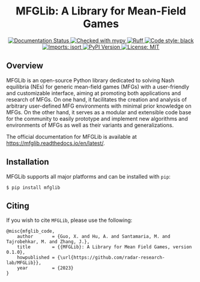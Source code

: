 <h1 align="center">MFGLib: A Library for Mean-Field Games</h1>

<p align="center">
    <a href='https://mfglib.readthedocs.io/en/latest/?badge=latest'>
        <img src='https://readthedocs.org/projects/mfglib/badge/?version=latest' alt='Documentation Status' />
    </a>
    <a href="http://mypy-lang.org/">
        <img alt="Checked with mypy" src="http://www.mypy-lang.org/static/mypy_badge.svg">
    </a>
    <a href="https://github.com/charliermarsh/ruff">
        <img src="https://img.shields.io/endpoint?url=https://raw.githubusercontent.com/charliermarsh/ruff/main/assets/badge/v1.json&label=linting" alt="Ruff" style="max-width:100%;">
    </a>
    <a href="https://github.com/psf/black">
        <img alt="Code style: black" src="https://img.shields.io/badge/code%20style-black-000000.svg">
    </a>
    <a href="https://pycqa.github.io/isort/">
        <img alt="Imports: isort" src="https://img.shields.io/badge/%20imports-isort-%231674b1?style=flat&labelColor=ef8336">
    </a>
    <a href="https://pypi.org/project/mfglib/">
        <img src="https://img.shields.io/pypi/v/mfglib" alt="PyPI Version">
    </a>
    <a href="https://github.com/radar-research-lab/MFGLib/blob/main/LICENSE">
        <img src="https://img.shields.io/github/license/radar-research-lab/mfglib" alt="License: MIT">
    </a>
</p>

## Overview
MFGLib is an open-source Python library dedicated to solving Nash equilibria (NEs) for generic mean-field games (MFGs) with a user-friendly and customizable interface, aiming at promoting both applications and research of MFGs. On one hand, it facilitates the creation and analysis of arbitrary user-defined MFG environments with minimal prior knowledge on MFGs. On the other hand, it serves as a modular and extensible code base
for the community to easily prototype and implement new algorithms and environments of MFGs as well as their variants and generalizations.

The official documentation for MFGLib is available at https://mfglib.readthedocs.io/en/latest/.

## Installation

MFGLib supports all major platforms and can be installed with `pip`:

```
$ pip install mfglib
```

## Citing
If you wish to cite `MFGLib`, please use the following:
```
@misc{mfglib_code,
    author       = {Guo, X. and Hu, A. and Santamaria, M. and Tajrobehkar, M. and Zhang, J.},
    title        = {{MFGLib}: A Library for Mean Field Games, version 0.1.0},
    howpublished = {\url{https://github.com/radar-research-lab/MFGLib}},
    year         = {2023}
}
```


